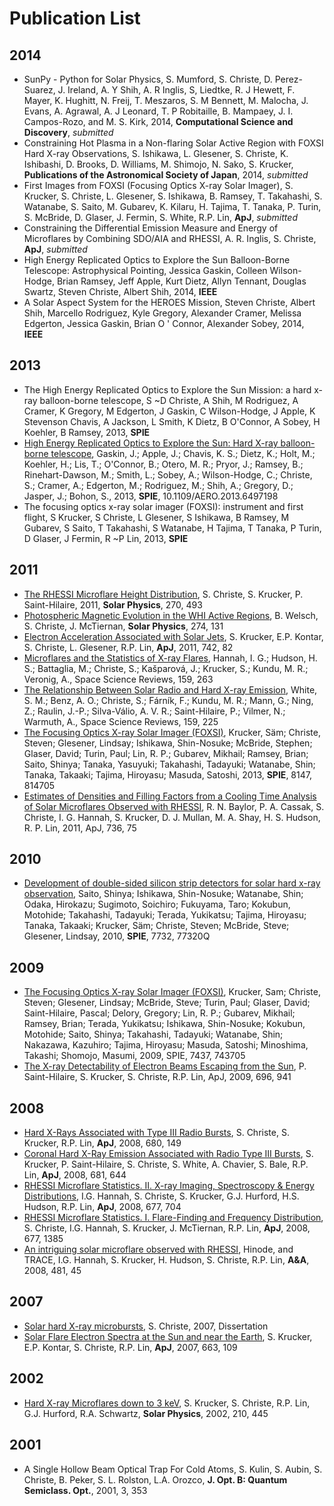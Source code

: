 Publication List
================
2014
----
* SunPy - Python for Solar Physics, S. Mumford, S. Christe, D. Perez-Suarez, J. Ireland, A. Y Shih, A. R Inglis, S, Liedtke, R. J Hewett, F. Mayer, K. Hughitt, N. Freij, T. Meszaros, S. M Bennett, M. Malocha, J. Evans, A. Agrawal, A. J Leonard, T. P Robitaille, B. Mampaey, J. I. Campos-Rozo, and M. S. Kirk, 2014, **Computational Science and Discovery**, *submitted*
* Constraining Hot Plasma in a Non-flaring Solar Active Region with FOXSI Hard X-ray Observations, S. Ishikawa, L. Glesener, S. Christe, K. Ishibashi, D. Brooks, D. Williams, M. Shimojo, N. Sako, S. Krucker, **Publications of the Astronomical Society of Japan**, 2014, *submitted*
* First Images from FOXSI (Focusing Optics X-ray Solar Imager), S. Krucker, S. Christe, L. Glesener, S. Ishikawa, B. Ramsey, T. Takahashi, S. Watanabe, S. Saito, M. Gubarev, K. Kilaru, H. Tajima, T. Tanaka, P. Turin, S. McBride, D. Glaser, J. Fermin, S. White, R.P. Lin, **ApJ**, *submitted*
* Constraining the Differential Emission Measure and Energy of Microflares by Combining SDO/AIA and RHESSI, A. R. Inglis, S. Christe, **ApJ**, *submitted*
* High Energy Replicated Optics to Explore the Sun Balloon-Borne Telescope: Astrophysical Pointing, Jessica Gaskin, Colleen Wilson-Hodge, Brian Ramsey, Jeff Apple, Kurt Dietz, Allyn Tennant, Douglas Swartz, Steven Christe, Albert Shih, 2014, **IEEE**
* A Solar Aspect System for the HEROES Mission, Steven Christe, Albert Shih, Marcello Rodriguez, Kyle Gregory, Alexander Cramer, Melissa Edgerton, Jessica Gaskin, Brian O ' Connor, Alexander Sobey, 2014, **IEEE**

2013
----
* The High Energy Replicated Optics to Explore the Sun Mission: a hard x-ray balloon-borne telescope, S ~D Christe, A Shih, M Rodriguez, A Cramer, K Gregory, M Edgerton, J Gaskin, C Wilson-Hodge, J Apple, K Stevenson Chavis, A Jackson, L Smith, K Dietz, B O'Connor, A Sobey, H Koehler, B Ramsey, 2013, **SPIE**
* [High Energy Replicated Optics to Explore the Sun: Hard X-ray balloon-borne telescope](http://adsabs.harvard.edu/abs/2013aero.confE.244G), Gaskin, J.; Apple, J.; Chavis, K. S.; Dietz, K.; Holt, M.; Koehler, H.; Lis, T.; O'Connor, B.; Otero, M. R.; Pryor, J.; Ramsey, B.; Rinehart-Dawson, M.; Smith, L.; Sobey, A.; Wilson-Hodge, C.; Christe, S.; Cramer, A.; Edgerton, M.; Rodriguez, M.; Shih, A.; Gregory, D.; Jasper, J.; Bohon, S., 2013, **SPIE**, 10.1109/AERO.2013.6497198
* The focusing optics x-ray solar imager (FOXSI): instrument and first flight, S Krucker, S Christe, L Glesener, S Ishikawa, B Ramsey, M Gubarev, S Saito, T Takahashi, S Watanabe, H Tajima, T Tanaka, P Turin, D Glaser, J Fermin, R ~P Lin, 2013, **SPIE**

2011
----
* [The RHESSI Microflare Height Distribution](http://adsabs.harvard.edu/abs/2011SoPh..270..493C), S. Christe, S. Krucker, P. Saint-Hilaire, 2011, **Solar Physics**, 270, 493
* [Photospheric Magnetic Evolution in the WHI Active Regions](http://adsabs.harvard.edu/abs/2011SoPh..274..131W), B. Welsch, S. Christe, J. McTiernan, **Solar Physics**, 274, 131
* [Electron Acceleration Associated with Solar Jets](http://adsabs.harvard.edu/abs/2011ApJ...742...82K), S. Krucker, E.P. Kontar, S. Christe, L. Glesener, R.P. Lin, **ApJ**, 2011, 742, 82
* [Microflares and the Statistics of X-ray Flares](http://adsabs.harvard.edu/abs/2011SSRv..159..263H), Hannah, I. G.; Hudson, H. S.; Battaglia, M.; Christe, S.; Kašparová, J.; Krucker, S.; Kundu, M. R.; Veronig, A., Space Science Reviews, 159, 263
* [The Relationship Between Solar Radio and Hard X-ray Emission](http://adsabs.harvard.edu/abs/2011SSRv..159..225W), White, S. M.; Benz, A. O.; Christe, S.; Fárník, F.; Kundu, M. R.; Mann, G.; Ning, Z.; Raulin, J.-P.; Silva-Válio, A. V. R.; Saint-Hilaire, P.; Vilmer, N.; Warmuth, A., Space Science Reviews, 159, 225
* [The Focusing Optics X-ray Solar Imager (FOXSI)](http://adsabs.harvard.edu/abs/2011SPIE.8147E...4K), Krucker, Säm; Christe, Steven; Glesener, Lindsay; Ishikawa, Shin-Nosuke; McBride, Stephen; Glaser, David; Turin, Paul; Lin, R. P.; Gubarev, Mikhail; Ramsey, Brian; Saito, Shinya; Tanaka, Yasuyuki; Takahashi, Tadayuki; Watanabe, Shin; Tanaka, Takaaki; Tajima, Hiroyasu; Masuda, Satoshi, 2013, **SPIE**, 8147, 814705
* [Estimates of Densities and Filling Factors from a Cooling Time
Analysis of Solar Microflares Observed with RHESSI](http://adsabs.harvard.edu/abs/2011ApJ...736...75B), R. N. Baylor, P. A. Cassak, S. Christe, I. G. Hannah, S. Krucker, D. J. Mullan, M. A. Shay, H. S. Hudson, R. P. Lin, 2011, ApJ, 736, 75

2010
----
* [Development of double-sided silicon strip detectors for solar hard x-ray observation](http://adsabs.harvard.edu/abs/2010SPIE.7732E..19S), Saito, Shinya; Ishikawa, Shin-Nosuke; Watanabe, Shin; Odaka, Hirokazu; Sugimoto, Soichiro; Fukuyama, Taro; Kokubun, Motohide; Takahashi, Tadayuki; Terada, Yukikatsu; Tajima, Hiroyasu; Tanaka, Takaaki; Krucker, Säm; Christe, Steven; McBride, Steve; Glesener, Lindsay, 2010, **SPIE**, 7732, 77320Q

2009
----
* [The Focusing Optics X-ray Solar Imager (FOXSI)](http://adsabs.harvard.edu/abs/2009SPIE.7437E...4K), Krucker, Sam; Christe, Steven; Glesener, Lindsay; McBride, Steve; Turin, Paul; Glaser, David; Saint-Hilaire, Pascal; Delory, Gregory; Lin, R. P.; Gubarev, Mikhail; Ramsey, Brian; Terada, Yukikatsu; Ishikawa, Shin-Nosuke; Kokubun, Motohide; Saito, Shinya; Takahashi, Tadayuki; Watanabe, Shin; Nakazawa, Kazuhiro; Tajima, Hiroyasu; Masuda, Satoshi; Minoshima, Takashi; Shomojo, Masumi, 2009, SPIE, 7437, 743705
* [The X-ray Detectability of Electron Beams Escaping from the Sun](http://adsabs.harvard.edu/abs/2009ApJ...696..941S), P. Saint-Hilaire, S. Krucker, S. Christe, R.P. Lin, ApJ, 2009, 696, 941

2008
----
* [Hard X-Rays Associated with Type III Radio Bursts](http://adsabs.harvard.edu/abs/2008ApJ...680L.149C), S. Christe, S. Krucker, R.P. Lin, **ApJ**, 2008, 680, 149
* [Coronal Hard X-Ray Emission Associated with Radio Type III Bursts](http://adsabs.harvard.edu/abs/2008ApJ...681..644K), S. Krucker, P. Saint-Hilaire, S. Christe, S. White, A. Chavier, S. Bale, R.P. Lin, **ApJ**, 2008, 681, 644
* [RHESSI Microflare Statistics. II. X-ray Imaging, Spectroscopy & Energy Distributions](http://adsabs.harvard.edu/abs/2008ApJ...677..704H0), I.G. Hannah, S. Christe, S. Krucker, G.J. Hurford, H.S. Hudson, R.P. Lin, **ApJ**, 2008, 677, 704
* [RHESSI Microflare Statistics. I. Flare-Finding and Frequency Distribution](http://adsabs.harvard.edu/abs/2008ApJ...677.1385C), S. Christe, I.G. Hannah, S. Krucker, J. McTiernan, R.P. Lin, **ApJ**, 2008, 677, 1385
* [An intriguing solar microflare observed with RHESSI](http://adsabs.harvard.edu/abs/2008A%26A...481L..45H), Hinode, and TRACE, I.G. Hannah, S. Krucker, H. Hudson, S. Christe, R.P. Lin, **A&A**, 2008, 481, 45

2007
----
* [Solar hard X-ray microbursts](http://adsabs.harvard.edu/abs/2007PhDT........26C), S. Christe, 2007, Dissertation
* [Solar Flare Electron Spectra at the Sun and near the Earth](http://adsabs.harvard.edu/abs/2007ApJ...663L.109K), S. Krucker, E.P. Kontar, S. Christe, R.P. Lin, **ApJ**, 2007, 663, 109

2002
----

* [Hard X-ray Microflares down to 3 keV](http://adsabs.harvard.edu/abs/2002SoPh..210..445K), S. Krucker, S. Christe, R.P. Lin, G.J. Hurford, R.A. Schwartz, **Solar Physics**, 2002,  210, 445

2001
----

* A Single Hollow Beam Optical Trap For Cold Atoms, S. Kulin, S. Aubin, S. Christe, B. Peker, S. L. Rolston, L.A. Orozco, **J. Opt. B: Quantum Semiclass. Opt.**, 2001, 3, 353